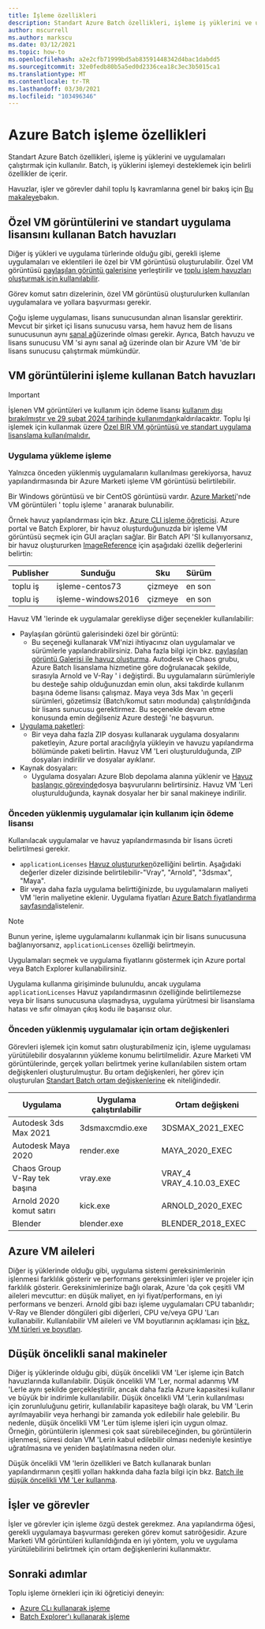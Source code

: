 ```yaml
---
title: İşleme özellikleri
description: Standart Azure Batch özellikleri, işleme iş yüklerini ve uygulamaları çalıştırmak için kullanılır. Batch, iş yüklerini işlemeyi desteklemek için belirli özellikler içerir.
author: mscurrell
ms.author: markscu
ms.date: 03/12/2021
ms.topic: how-to
ms.openlocfilehash: a2e2cfb71999bd5ab83591448342d4bac1dabdd5
ms.sourcegitcommit: 32e0fedb80b5a5ed0d2336cea18c3ec3b5015ca1
ms.translationtype: MT
ms.contentlocale: tr-TR
ms.lasthandoff: 03/30/2021
ms.locfileid: "103496346"
---
```

# <a name="azure-batch-rendering-capabilities"></a>Azure Batch işleme özellikleri

Standart Azure Batch özellikleri, işleme iş yüklerini ve uygulamaları çalıştırmak için kullanılır. Batch, iş yüklerini işlemeyi desteklemek için belirli özellikler de içerir.

Havuzlar, işler ve görevler dahil toplu Iş kavramlarına genel bir bakış için [Bu makaleye](./batch-service-workflow-features.md)bakın.

## <a name="batch-pools-using-custom-vm-images-and-standard-application-licensing"></a>Özel VM görüntülerini ve standart uygulama lisansını kullanan Batch havuzları

Diğer iş yükleri ve uygulama türlerinde olduğu gibi, gerekli işleme uygulamaları ve eklentileri ile özel bir VM görüntüsü oluşturulabilir. Özel VM görüntüsü [paylaşılan görüntü galerisine](../virtual-machines/shared-image-galleries.md) yerleştirilir ve [toplu işlem havuzları oluşturmak için kullanılabilir](batch-sig-images.md).

Görev komut satırı dizelerinin, özel VM görüntüsü oluşturulurken kullanılan uygulamalara ve yollara başvurması gerekir.

Çoğu işleme uygulaması, lisans sunucusundan alınan lisanslar gerektirir. Mevcut bir şirket içi lisans sunucusu varsa, hem havuz hem de lisans sunucusunun aynı [sanal ağ](../virtual-network/virtual-networks-overview.md)üzerinde olması gerekir. Ayrıca, Batch havuzu ve lisans sunucusu VM 'si aynı sanal ağ üzerinde olan bir Azure VM 'de bir lisans sunucusu çalıştırmak mümkündür.

## <a name="batch-pools-using-rendering-vm-images"></a>VM görüntülerini işleme kullanan Batch havuzları

> [!IMPORTANT]
> İşlenen VM görüntüleri ve kullanım için ödeme lisansı [kullanım dışı bırakılmıştır ve 29 şubat 2024 tarihinde kullanımdan](https://azure.microsoft.com/updates/azure-batch-rendering-vm-images-licensing-will-be-retired-on-29-february-2024/)kaldırılacaktır. Toplu Işi işlemek için kullanmak üzere [Özel BIR VM görüntüsü ve standart uygulama lisanslama kullanılmalıdır.](batch-rendering-functionality.md#batch-pools-using-custom-vm-images-and-standard-application-licensing)

### <a name="rendering-application-installation"></a>Uygulama yükleme işleme

Yalnızca önceden yüklenmiş uygulamaların kullanılması gerekiyorsa, havuz yapılandırmasında bir Azure Marketi işleme VM görüntüsü belirtilebilir.

Bir Windows görüntüsü ve bir CentOS görüntüsü vardır.  [Azure Marketi](https://azuremarketplace.microsoft.com)'nde VM görüntüleri ' toplu işleme ' aranarak bulunabilir.

Örnek havuz yapılandırması için bkz. [Azure CLI işleme öğreticisi](./tutorial-rendering-cli.md).  Azure portal ve Batch Explorer, bir havuz oluşturduğunuzda bir işleme VM görüntüsü seçmek için GUI araçları sağlar.  Bir Batch API 'SI kullanıyorsanız, bir havuz oluştururken [ImageReference](/rest/api/batchservice/pool/add#imagereference) için aşağıdaki özellik değerlerini belirtin:

| Publisher | Sunduğu | Sku | Sürüm |
|---------|---------|---------|--------|
| toplu iş | işleme-centos73 | çizmeye | en son |
| toplu iş | işleme-windows2016 | çizmeye | en son |

Havuz VM 'lerinde ek uygulamalar gerekliyse diğer seçenekler kullanılabilir:

* Paylaşılan görüntü galerisindeki özel bir görüntü:
  * Bu seçeneği kullanarak VM'nizi ihtiyacınız olan uygulamalar ve sürümlerle yapılandırabilirsiniz. Daha fazla bilgi için bkz. [paylaşılan görüntü Galerisi ile havuz oluşturma](batch-sig-images.md). Autodesk ve Chaos grubu, Azure Batch lisanslama hizmetine göre doğrulanacak şekilde, sırasıyla Arnold ve V-Ray ' i değiştirdi. Bu uygulamaların sürümleriyle bu desteğe sahip olduğunuzdan emin olun, aksi takdirde kullanım başına ödeme lisansı çalışmaz. Maya veya 3ds Max 'ın geçerli sürümleri, gözetimsiz (Batch/komut satırı modunda) çalıştırıldığında bir lisans sunucusu gerektirmez. Bu seçenekle devam etme konusunda emin değilseniz Azure desteği 'ne başvurun.
* [Uygulama paketleri](./batch-application-packages.md):
  * Bir veya daha fazla ZIP dosyası kullanarak uygulama dosyalarını paketleyin, Azure portal aracılığıyla yükleyin ve havuzu yapılandırma bölümünde paketi belirtin. Havuz VM 'Leri oluşturulduğunda, ZIP dosyaları indirilir ve dosyalar ayıklanır.
* Kaynak dosyaları:
  * Uygulama dosyaları Azure Blob depolama alanına yüklenir ve [Havuz başlangıç görevinde](/rest/api/batchservice/pool/add#starttask)dosya başvurularını belirtirsiniz. Havuz VM 'Leri oluşturulduğunda, kaynak dosyalar her bir sanal makineye indirilir.

### <a name="pay-for-use-licensing-for-pre-installed-applications"></a>Önceden yüklenmiş uygulamalar için kullanım için ödeme lisansı

Kullanılacak uygulamalar ve havuz yapılandırmasında bir lisans ücreti belirtilmesi gerekir.

* `applicationLicenses` [Havuz oluştururken](/rest/api/batchservice/pool/add#request-body)özelliğini belirtin.  Aşağıdaki değerler dizeler dizisinde belirtilebilir-"Vray", "Arnold", "3dsmax", "Maya".
* Bir veya daha fazla uygulama belirttiğinizde, bu uygulamaların maliyeti VM 'lerin maliyetine eklenir.  Uygulama fiyatları [Azure Batch fiyatlandırma sayfasında](https://azure.microsoft.com/pricing/details/batch/#graphic-rendering)listelenir.

> [!NOTE]
> Bunun yerine, işleme uygulamalarını kullanmak için bir lisans sunucusuna bağlanıyorsanız, `applicationLicenses` özelliği belirtmeyin.

Uygulamaları seçmek ve uygulama fiyatlarını göstermek için Azure portal veya Batch Explorer kullanabilirsiniz.

Uygulama kullanma girişiminde bulunuldu, ancak uygulama `applicationLicenses` Havuz yapılandırmasının özelliğinde belirtilemezse veya bir lisans sunucusuna ulaşmadıysa, uygulama yürütmesi bir lisanslama hatası ve sıfır olmayan çıkış kodu ile başarısız olur.

### <a name="environment-variables-for-pre-installed-applications"></a>Önceden yüklenmiş uygulamalar için ortam değişkenleri

Görevleri işlemek için komut satırı oluşturabilmeniz için, işleme uygulaması yürütülebilir dosyalarının yükleme konumu belirtilmelidir.  Azure Marketi VM görüntülerinde, gerçek yolları belirtmek yerine kullanılabilen sistem ortam değişkenleri oluşturulmuştur.  Bu ortam değişkenleri, her görev için oluşturulan [Standart Batch ortam değişkenlerine](./batch-compute-node-environment-variables.md) ek niteliğindedir.

|Uygulama|Uygulama çalıştırılabilir|Ortam değişkeni|
|---------|---------|---------|
|Autodesk 3ds Max 2021|3dsmaxcmdio.exe|3DSMAX_2021_EXEC|
|Autodesk Maya 2020|render.exe|MAYA_2020_EXEC|
|Chaos Group V-Ray tek başına|vray.exe|VRAY_4 VRAY_4.10.03_EXEC|
|Arnold 2020 komut satırı|kick.exe|ARNOLD_2020_EXEC|
|Blender|blender.exe|BLENDER_2018_EXEC|

## <a name="azure-vm-families"></a>Azure VM aileleri

Diğer iş yüklerinde olduğu gibi, uygulama sistemi gereksinimlerinin işlenmesi farklılık gösterir ve performans gereksinimleri işler ve projeler için farklılık gösterir.  Gereksinimlerinize bağlı olarak, Azure 'da çok çeşitli VM aileleri mevcuttur: en düşük maliyet, en iyi fiyat/performans, en iyi performans ve benzeri.
Arnold gibi bazı işleme uygulamaları CPU tabanlıdır; V-Ray ve Blender döngüleri gibi diğerleri, CPU ve/veya GPU 'Ları kullanabilir.
Kullanılabilir VM aileleri ve VM boyutlarının açıklaması için [bkz. VM türleri ve boyutları](../virtual-machines/sizes.md).

## <a name="low-priority-vms"></a>Düşük öncelikli sanal makineler

Diğer iş yüklerinde olduğu gibi, düşük öncelikli VM 'Ler işleme için Batch havuzlarında kullanılabilir.  Düşük öncelikli VM 'Ler, normal adanmış VM 'Lerle aynı şekilde gerçekleştirilir, ancak daha fazla Azure kapasitesi kullanır ve büyük bir indirimle kullanılabilir.  Düşük öncelikli VM 'Lerin kullanılması için zorunluluğunu getirir, kullanılabilir kapasiteye bağlı olarak, bu VM 'Lerin ayrılmayabilir veya herhangi bir zamanda yok edilebilir hale gelebilir. Bu nedenle, düşük öncelikli VM 'Ler tüm işleme işleri için uygun olmaz. Örneğin, görüntülerin işlenmesi çok saat sürebileceğinden, bu görüntülerin işlenmesi, süresi dolan VM 'Lerin kabul edilebilir olması nedeniyle kesintiye uğratılmasına ve yeniden başlatılmasına neden olur.

Düşük öncelikli VM 'lerin özellikleri ve Batch kullanarak bunları yapılandırmanın çeşitli yolları hakkında daha fazla bilgi için bkz. [Batch ile düşük öncelikli VM 'Ler kullanma](./batch-low-pri-vms.md).

## <a name="jobs-and-tasks"></a>İşler ve görevler

İşler ve görevler için işleme özgü destek gerekmez.  Ana yapılandırma öğesi, gerekli uygulamaya başvurması gereken görev komut satıröğesidir.
Azure Marketi VM görüntüleri kullanıldığında en iyi yöntem, yolu ve uygulama yürütülebilirini belirtmek için ortam değişkenlerini kullanmaktır.

## <a name="next-steps"></a>Sonraki adımlar

Toplu işleme örnekleri için iki öğreticiyi deneyin:

* [Azure CLı kullanarak işleme](./tutorial-rendering-cli.md)
* [Batch Explorer'ı kullanarak işleme](./tutorial-rendering-batchexplorer-blender.md)